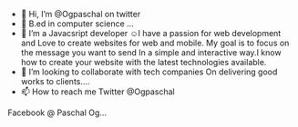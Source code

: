 - 👋 Hi, I’m @Ogpaschal on twitter 
- 👀 B.ed in computer science  ...
- 🌱 I’m a Javacsript developer
☺️I have a passion for web development and 
Love to create websites for web and mobile.
My goal is to focus on the message you want to send 
In a simple and interactive way.I know how to create your website with the latest technologies available.
- 💞️ I’m looking to collaborate with tech companies 
On delivering good works to clients....
- 📫 How to reach me
Twitter @Ogpaschal

Facebook @ Paschal Og...

<!---
Passyswatz/Passyswatz is a ✨ special ✨ repository because its `README.md` (this file) appears on your GitHub profile.
You can click the Preview link to take a look at your changes.
--->
